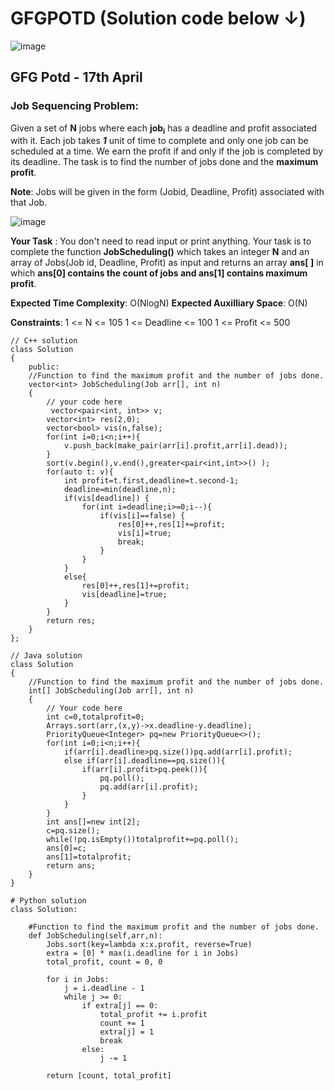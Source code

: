 # GFGPOTD (Solution code below ↓)
![image](https://user-images.githubusercontent.com/91115665/232490925-c06a00c3-632e-46d9-b77c-0af434efcacf.png)

## GFG Potd - 17th April
### Job Sequencing Problem: 
Given a set of **N** jobs where each **job<sub>i</sub>** has a deadline and profit associated with it. Each job takes ***1*** unit of time to complete and only one job can be scheduled at a time. We earn the profit if and only if the job is completed by its deadline. The task is to find the number of jobs done and the **maximum profit**.

**Note**: Jobs will be given in the form (Jobid, Deadline, Profit) associated with that Job.

![image](https://user-images.githubusercontent.com/91115665/232490112-04ebe08c-9c81-4f89-8413-51454e0982d9.png)

**Your Task** :
You don't need to read input or print anything. Your task is to complete the function **JobScheduling()** which takes an integer **N** and an array of Jobs(Job id, Deadline, Profit) as input and returns an array **ans[ ]** in which **ans[0] contains the count of jobs and ans[1] contains maximum profit**.

**Expected Time Complexity**: O(NlogN)
**Expected Auxilliary Space**: O(N)

**Constraints**:
1 <= N <= 105
1 <= Deadline <= 100
1 <= Profit <= 500

```
// C++ solution
class Solution 
{
    public:
    //Function to find the maximum profit and the number of jobs done.
    vector<int> JobScheduling(Job arr[], int n) 
    { 
        // your code here
         vector<pair<int, int>> v;
        vector<int> res(2,0);
        vector<bool> vis(n,false);
        for(int i=0;i<n;i++){
            v.push_back(make_pair(arr[i].profit,arr[i].dead));
        }
        sort(v.begin(),v.end(),greater<pair<int,int>>() );
        for(auto t: v){
            int profit=t.first,deadline=t.second-1;
            deadline=min(deadline,n);
            if(vis[deadline]) {
                for(int i=deadline;i>=0;i--){
                    if(vis[i]==false) {
                        res[0]++,res[1]+=profit;
                        vis[i]=true;
                        break;
                    }
                }
            }
            else{
                res[0]++,res[1]+=profit;
                vis[deadline]=true;
            }
        }
        return res;
    } 
};
```

```
// Java solution
class Solution
{
    //Function to find the maximum profit and the number of jobs done.
    int[] JobScheduling(Job arr[], int n)
    {
        // Your code here
        int c=0,totalprofit=0;
        Arrays.sort(arr,(x,y)->x.deadline-y.deadline);
        PriorityQueue<Integer> pq=new PriorityQueue<>();
        for(int i=0;i<n;i++){
            if(arr[i].deadline>pq.size())pq.add(arr[i].profit);
            else if(arr[i].deadline==pq.size()){
                if(arr[i].profit>pq.peek()){
                    pq.poll();
                    pq.add(arr[i].profit);
                }
            }
        }
        int ans[]=new int[2];
        c=pq.size();
        while(!pq.isEmpty())totalprofit+=pq.poll();
        ans[0]=c;
        ans[1]=totalprofit;
        return ans;
    }
}
```

```
# Python solution
class Solution:
    
    #Function to find the maximum profit and the number of jobs done.
    def JobScheduling(self,arr,n):
        Jobs.sort(key=lambda x:x.profit, reverse=True)
        extra = [0] * max(i.deadline for i in Jobs)
        total_profit, count = 0, 0
        
        for i in Jobs:
            j = i.deadline - 1
            while j >= 0:
                if extra[j] == 0:
                    total_profit += i.profit
                    count += 1
                    extra[j] = 1
                    break
                else:
                    j -= 1
                    
        return [count, total_profit]
```
